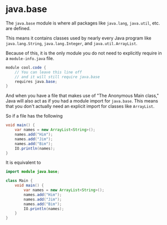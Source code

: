 # java.base

The `java.base` module is where all packages like `java.lang`, `java.util`, etc.
are defined. 

This means it contains classes used by nearly every Java program like `java.lang.String`,
`java.lang.Integer`, and `java.util.ArrayList`.

Because of this, it is the only module you do not need to explicitly require in a `module-info.java` file.

```java
module cool.code {
    // You can leave this line off
    // and it will still require java.base
    requires java.base;
}
```

And when you have a file that makes use of "The Anonymous Main class,"
Java will also act as if you had a module import for `java.base`. This
means that you don't actually need an explicit import for classes like `ArrayList`.

So if a file has the following

```java
void main() {
    var names = new ArrayList<String>();
    names.add("Him");
    names.add("Jim");
    names.add("Bim");
    IO.println(names);
}
```

It is equivalent to 

```java
import module java.base; 

class Main {
    void main() {
        var names = new ArrayList<String>();
        names.add("Him");
        names.add("Jim");
        names.add("Bim");
        IO.println(names);
    }
}
```

